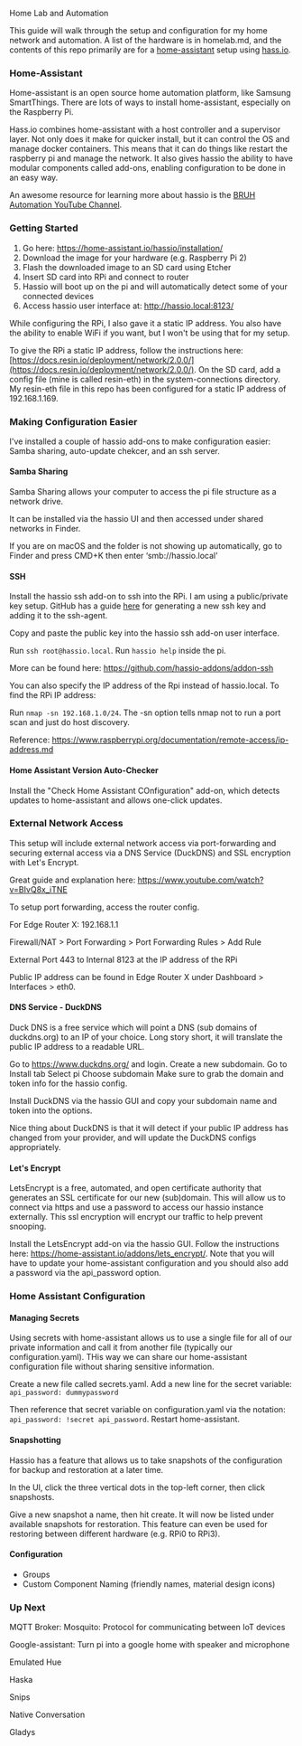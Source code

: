 Home Lab and Automation

This guide will walk through the setup and configuration for my home network and automation. A list of the hardware is in homelab.md, and the contents of this repo primarily are for a [home-assistant](https://home-assistant.io/) setup using [hass.io](https://home-assistant.io/hassio/).

### Home-Assistant

Home-assistant is an open source home automation platform, like Samsung SmartThings. There are lots of ways to install home-assistant, especially on the Raspberry Pi.

Hass.io combines home-assistant with a host controller and a supervisor layer. Not only does it make for quicker install, but it can control the OS and manage docker containers. This means that it can do things like restart the raspberry pi and manage the network. It also gives hassio the ability to have modular components called add-ons, enabling configuration to be done in an easy way.

An awesome resource for learning more about hassio is the [BRUH Automation YouTube Channel](https://www.youtube.com/channel/UCLecVrux63S6aYiErxdiy4w).

### Getting Started

1) Go here: https://home-assistant.io/hassio/installation/
2) Download the image for your hardware (e.g. Raspberry Pi 2)
3) Flash the downloaded image to an SD card using Etcher
4) Insert SD card into RPi and connect to router
5) Hassio will boot up on the pi and will automatically detect some of your connected devices
6) Access hassio user interface at: http://hassio.local:8123/

While configuring the RPi, I also gave it a static IP address. You also have the ability to enable WiFi if you want, but I won't be using that for my setup.

To give the RPi a static IP address, follow the instructions here: [https://docs.resin.io/deployment/network/2.0.0/](https://docs.resin.io/deployment/network/2.0.0/). On the SD card, add a config file (mine is called resin-eth) in the system-connections directory. My resin-eth file in this repo has been configured for a static IP address of 192.168.1.169.

### Making Configuration Easier

I've installed a couple of hassio add-ons to make configuration easier: Samba sharing, auto-update chekcer, and an ssh server.

#### Samba Sharing

Samba Sharing allows your computer to access the pi file structure as a network drive.

It can be installed via the hassio UI and then accessed under shared networks in Finder.

If you are on macOS and the folder is not showing up automatically, go to Finder and press CMD+K then enter ‘smb://hassio.local’

#### SSH

Install the hassio ssh add-on to ssh into the RPi. I am using a public/private key setup. GitHub has a guide [here](https://help.github.com/articles/generating-a-new-ssh-key-and-adding-it-to-the-ssh-agent/) for generating a new ssh key and adding it to the ssh-agent.

Copy and paste the public key into the hassio ssh add-on user interface.

Run `ssh root@hassio.local`.
Run `hassio help` inside the pi.

More can be found here: https://github.com/hassio-addons/addon-ssh

You can also specify the IP address of the Rpi instead of hassio.local. To find the RPi IP address:

Run `nmap -sn 192.168.1.0/24`. The -sn option tells nmap not to run a port scan and just do host discovery.

Reference: https://www.raspberrypi.org/documentation/remote-access/ip-address.md

#### Home Assistant Version Auto-Checker

Install the "Check Home Assistant COnfiguration" add-on, which detects updates to home-assistant and allows one-click updates.

### External Network Access

This setup will include external network access via port-forwarding and securing external access via a DNS Service (DuckDNS) and SSL encryption with Let's Encrypt.

Great guide and explanation here: https://www.youtube.com/watch?v=BIvQ8x_iTNE

To setup port forwarding, access the router config.

For Edge Router X: 192.168.1.1

Firewall/NAT > Port Forwarding > Port Forwarding Rules > Add Rule

External Port 443 to Internal 8123 at the IP address of the RPi

Public IP address can be found in Edge Router X under Dashboard > Interfaces > eth0.

#### DNS Service - DuckDNS

Duck DNS is a free service which will point a DNS (sub domains of duckdns.org) to an IP of your choice. Long story short, it will translate the public IP address to a readable URL.

Go to https://www.duckdns.org/ and login.
Create a new subdomain.
Go to Install tab
Select pi
Choose subdomain
Make sure to grab the domain and token info for the hassio config.

Install DuckDNS via the hassio GUI and copy your subdomain name and token into the options.

Nice thing about DuckDNS is that it will detect if your public IP address has changed from your provider, and will update the DuckDNS configs appropriately.

#### Let's Encrypt

LetsEncrypt is a free, automated, and open certificate authority that generates an SSL certificate for our new (sub)domain. This will allow us to connect via https and use a password to access our hassio instance externally. This ssl encryption will encrypt our traffic to help prevent snooping.

Install the LetsEncrypt add-on via the hassio GUI. Follow the instructions here: https://home-assistant.io/addons/lets_encrypt/. Note that you will have to update your home-assistant configuration and you should also add a password via the api_password option.

### Home Assistant Configuration

#### Managing Secrets

Using secrets with home-assistant allows us to use a single file for all of our private information and call it from another file (typically our configuration.yaml). THis way we can share our home-assistant configuration file without sharing sensitive information.

Create a new file called secrets.yaml. Add a new line for the secret variable: `api_password: dummypassword`

Then reference that secret variable on configuration.yaml via the notation: `api_password: !secret api_password`. Restart home-assistant.

#### Snapshotting

Hassio has a feature that allows us to take snapshots of the configuration for backup and restoration at a later time.

In the UI, click the three vertical dots in the top-left corner, then click snapshosts.

Give a new snapshot a name, then hit create. It will now be listed under available snapshots for restoration. This feature can even be used for restoring between different hardware (e.g. RPi0 to RPi3).

#### Configuration

* Groups
* Custom Component Naming (friendly names, material design icons)

### Up Next

MQTT Broker: Mosquito:
Protocol for communicating between IoT devices

Google-assistant:
Turn pi into a google home with speaker and microphone

Emulated Hue

Haska

Snips

Native Conversation

Gladys
